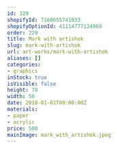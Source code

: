 ```yaml
---
id: 329
shopifyId: 7160655741033
shopifyOptionId: 41114777124969
order: 229
title: Mark with artishok
slug: mark-with-artishok
url: art-works/mark-with-artishok
aliases: []
categories:
- graphics
inStock: true
isVisible: false
height: 70
width: 50
date: 2018-01-01T00:00:00Z
materials:
- paper
- acrylic
price: 500
mainImage: mark_with_artishok.jpeg
---
```

